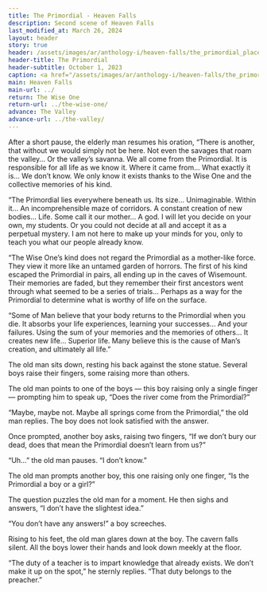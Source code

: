 ```yaml
---
title: The Primordial - Heaven Falls
description: Second scene of Heaven Falls
last_modified_at: March 26, 2024
layout: header
story: true
header: /assets/images/ar/anthology-i/heaven-falls/the_primordial_placeholder_blur.jpg
header-title: The Primordial
header-subtitle: October 1, 2023
caption: <a href="/assets/images/ar/anthology-i/heaven-falls/the_primordial_placeholder.jpg" target="_blank">AI placeholder artwork</a> generated above using <a href="https://creator.nightcafe.studio/creation/x01e49kG3BBrhV7JY2qI" target="_blank">SDXL 1.0</a> — <a href="https://creativecommons.org/publicdomain/zero/1.0/" target="_blank">CC0 1.0</a>
main: Heaven Falls
main-url: ../
return: The Wise One
return-url: ../the-wise-one/
advance: The Valley
advance-url: ../the-valley/
---
```


After a short pause, the elderly man resumes his oration, “There is another, that without we would simply not be here. Not even the savages that roam the valley… Or the valley’s savanna. We all come from the Primordial. It is responsible for all life as we know it. Where it came from… What exactly it is… We don’t know. We only know it exists thanks to the Wise One and the collective memories of his kind.

“The Primordial lies everywhere beneath us. Its size… Unimaginable. Within it… An incomprehensible maze of corridors. A constant creation of new bodies… Life. Some call it our mother… A god. I will let you decide on your own, my students. Or you could not decide at all and accept it as a perpetual mystery. I am not here to make up your minds for you, only to teach you what our people already know.

“The Wise One’s kind does not regard the Primordial as a mother-like force. They view it more like an untamed garden of horrors. The first of his kind escaped the Primordial in pairs, all ending up in the caves of Wisemount. Their memories are faded, but they remember their first ancestors went through what seemed to be a series of trials… Perhaps as a way for the Primordial to determine what is worthy of life on the surface.

“Some of Man believe that your body returns to the Primordial when you die. It absorbs your life experiences, learning your successes… And your failures. Using the sum of your memories and the memories of others… It creates new life… Superior life. Many believe this is the cause of Man’s creation, and ultimately all life.”

The old man sits down, resting his back against the stone statue. Several boys raise their fingers, some raising more than others.

The old man points to one of the boys — this boy raising only a single finger — prompting him to speak up, “Does the river come from the Primordial?”

“Maybe, maybe not. Maybe all springs come from the Primordial,” the old man replies. The boy does not look satisfied with the answer.

Once prompted, another boy asks, raising two fingers, “If we don’t bury our dead, does that mean the Primordial doesn’t learn from us?”

“Uh…” the old man pauses. “I don’t know.”

The old man prompts another boy, this one raising only one finger, “Is the Primordial a boy or a girl?”

The question puzzles the old man for a moment. He then sighs and answers, “I don’t have the slightest idea.”

“You don’t have any answers!” a boy screeches.

Rising to his feet, the old man glares down at the boy. The cavern falls silent. All the boys lower their hands and look down meekly at the floor.

“The duty of a teacher is to impart knowledge that already exists. We don’t make it up on the spot,” he sternly replies. “That duty belongs to the preacher.”